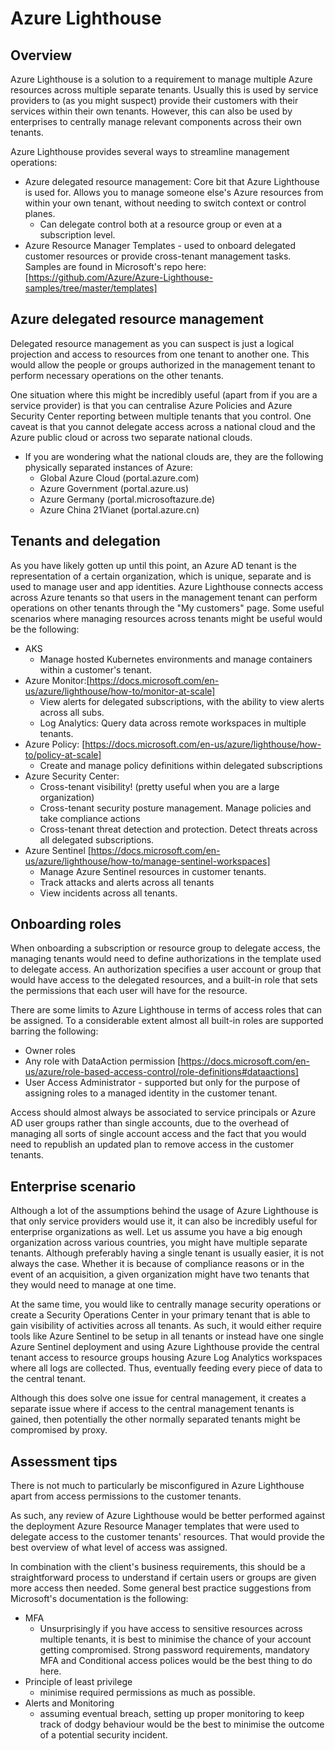# Azure Lighthouse

## Overview

Azure Lighthouse is a solution to a requirement to manage multiple Azure resources across multiple separate tenants. Usually this is used by service providers to (as you might suspect) provide their customers with their services within their own tenants. However, this can also be used by enterprises to centrally manage relevant components across their own tenants.

Azure Lighthouse provides several ways to streamline management operations:

* Azure delegated resource management: Core bit that Azure Lighthouse is used for. Allows you to manage someone else's Azure resources from within your own tenant, without needing to switch context or control planes.
  * Can delegate control both at a resource group or even at a subscription level.
* Azure Resource Manager Templates - used to onboard delegated customer resources or provide cross-tenant management tasks. Samples are found in Microsoft's repo here: [https://github.com/Azure/Azure-Lighthouse-samples/tree/master/templates]

## Azure delegated resource management

Delegated resource management as you can suspect is just a logical projection and access to resources from one tenant to another one. This would allow the people or groups authorized in the management tenant to perform necessary operations on the other tenants.

One situation where this might be incredibly useful (apart from if you are a service provider) is that you can centralise Azure Policies and Azure Security Center reporting between multiple tenants that you control. One caveat is that you cannot delegate access across a national cloud and the Azure public cloud or across two separate national clouds.

* If you are wondering what the national clouds are, they are the following physically separated instances of Azure:
  * Global Azure Cloud (portal.azure.com)
  * Azure Government (portal.azure.us)
  * Azure Germany (portal.microsoftazure.de)
  * Azure China 21Vianet (portal.azure.cn)

## Tenants and delegation

As you have likely gotten up until this point, an Azure AD tenant is the representation of a certain organization, which is unique, separate and is used to manage user and app identities. Azure Lighthouse connects access across Azure tenants so that users in the management tenant can perform operations on other tenants through the "My customers" page. Some useful scenarios where managing resources across tenants might be useful would be the following:

* AKS
  * Manage hosted Kubernetes environments and manage containers within a customer's tenant.
* Azure Monitor:[https://docs.microsoft.com/en-us/azure/lighthouse/how-to/monitor-at-scale]
  * View alerts for delegated subscriptions, with the ability to view alerts across all subs.
  * Log Analytics: Query data across remote workspaces in multiple tenants.
* Azure Policy: [https://docs.microsoft.com/en-us/azure/lighthouse/how-to/policy-at-scale]
  * Create and manage policy definitions within delegated subscriptions
* Azure Security Center:
  * Cross-tenant visibility! (pretty useful when you are a large organization)
  * Cross-tenant security posture management. Manage policies and take compliance actions
  * Cross-tenant threat detection and protection. Detect threats across all delegated subscriptions.
* Azure Sentinel [https://docs.microsoft.com/en-us/azure/lighthouse/how-to/manage-sentinel-workspaces]
  * Manage Azure Sentinel resources in customer tenants.
  * Track attacks and alerts across all tenants
  * View incidents across all tenants.

## Onboarding roles

When onboarding a subscription or resource group to delegate access, the managing tenants would need to define authorizations in the template used to delegate access. An authorization specifies a user account or group that would have access to the delegated resources, and a built-in role that sets the permissions that each user will have for the resource.

There are some limits to Azure Lighthouse in terms of access roles that can be assigned. To a considerable extent almost all built-in roles are supported barring the following:

* Owner roles
* Any role with DataAction permission [https://docs.microsoft.com/en-us/azure/role-based-access-control/role-definitions#dataactions]
* User Access Administrator - supported but only for the purpose of assigning roles to a managed identity in the customer tenant.

Access should almost always be associated to service principals or Azure AD user groups rather than single accounts, due to the overhead of managing all sorts of single account access and the fact that you would need to republish an updated plan to remove access in the customer tenants.

## Enterprise scenario

Although a lot of the assumptions behind the usage of Azure Lighthouse is that only service providers would use it, it can also be incredibly useful for enterprise organizations as well. Let us assume you have a big enough organization across various countries, you might have multiple separate tenants. Although preferably having a single tenant is usually easier, it is not always the case. Whether it is because of compliance reasons or in the event of an acquisition, a given organization might have two tenants that they would need to manage at one time.

At the same time, you would like to centrally manage security operations or create a Security Operations Center in your primary tenant that is able to gain visibility of activities across all tenants. As such, it would either require tools like Azure Sentinel to be setup in all tenants or instead have one single Azure Sentinel deployment and using Azure Lighthouse provide the central tenant access to resource groups housing Azure Log Analytics workspaces where all logs are collected. Thus, eventually feeding every piece of data to the central tenant.

Although this does solve one issue for central management, it creates a separate issue where if access to the central management tenants is gained, then potentially the other normally separated tenants might be compromised by proxy.

## Assessment tips

There is not much to particularly be misconfigured in Azure Lighthouse apart from access permissions to the customer tenants.

As such, any review of Azure Lighthouse would be better performed against the deployment Azure Resource Manager templates that were used to delegate access to the customer tenants' resources. That would provide the best overview of what level of access was assigned.

In combination with the client's business requirements, this should be a straightforward process to understand if certain users or groups are given more access then needed. Some general best practice suggestions from Microsoft's documentation is the following:

* MFA
  * Unsurprisingly if you have access to sensitive resources across multiple tenants, it is best to minimise the chance of your account getting compromised. Strong password requirements, mandatory MFA and Conditional access polices would be the best thing to do here.
* Principle of least privilege
  * minimise required permissions as much as possible.
* Alerts and Monitoring
  * assuming eventual breach, setting up proper monitoring to keep track of dodgy behaviour would be the best to minimise the outcome of a potential security incident.